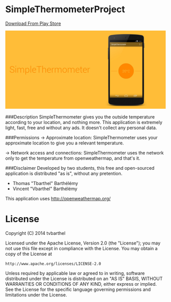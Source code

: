 SimpleThermometerProject
========================
[Download From Play Store](https://play.google.com/store/apps/details?id=fr.tvbarthel.apps.simplethermometer)

![feature graphic](StoreListing/en-GB/feature_graphic.jpg)

###Description
SimpleThermometer gives you the outside temperature according to your location, and nothing more. This application is extremely light, fast, free and without any ads. It doesn't collect any personal data.

###Permissions
&rarr; Approximate location: SimpleThermometer uses your approximate location to give you a relevant temperature.

&rarr; Network access and connections: SimpleThermometer uses the network only to get the temperature from openweathermap, and that's it.

###Disclaimer
Developed by two students, this free and open-sourced application is distributed "as is", without any pretention.

* Thomas "Tbarthel" Barthélémy
* Vincent "Vbarthel" Barthélémy
 
This application uses http://openweathermap.org/

License
=====================
Copyright (C) 2014 tvbarthel

Licensed under the Apache License, Version 2.0 (the "License");
you may not use this file except in compliance with the License.
You may obtain a copy of the License at

    http://www.apache.org/licenses/LICENSE-2.0

Unless required by applicable law or agreed to in writing, software
distributed under the License is distributed on an "AS IS" BASIS,
WITHOUT WARRANTIES OR CONDITIONS OF ANY KIND, either express or implied.
See the License for the specific language governing permissions and
limitations under the License.

